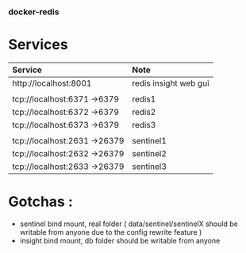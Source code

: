 ### docker-redis ###

# Services

| Service   | Note |
| :---      | :--- |
| http://localhost:8001 | redis insight web gui 
| | |
| tcp://localhost:6371 ->6379 | redis1 |
| tcp://localhost:6372 ->6379 | redis2 |
| tcp://localhost:6373 ->6379 | redis3 |
| | |
| tcp://localhost:2631 ->26379 | sentinel1 |
| tcp://localhost:2632 ->26379 | sentinel2 |
| tcp://localhost:2633 ->26379 | sentinel3 |

# Gotchas :
- sentinel bind mount, real folder ( data/sentinel/sentinelX should be writable from anyone due to the config rewrite feature )
- insight bind mount, db folder should be writable from anyone

